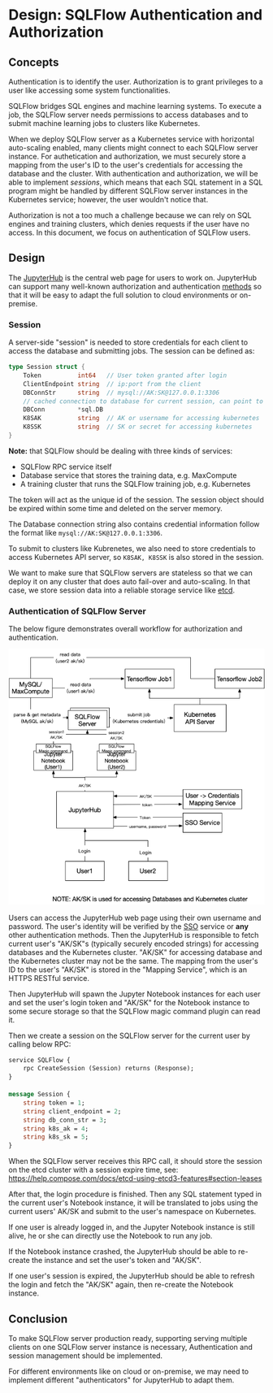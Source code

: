 # Design: SQLFlow Authentication and Authorization

## Concepts

Authentication is to identify the
user. Authorization
is to grant privileges to a user like accessing some system
functionalities.

SQLFlow bridges SQL engines and
machine learning systems. To execute a job,
the SQLFlow server needs permissions to access databases and to submit machine learning jobs to
clusters like Kubernetes.

When we deploy SQLFlow server as a Kubernetes service with horizontal auto-scaling enabled, many clients
might connect to each SQLFlow server instance.  For authetication and authorization, we must securely store a mapping
from the user's ID to the user's credentials for accessing the database and the
cluster. With authentication and authorization, we will be able to implement *sessions*, which means that each SQL statement in a SQL program might be handled by different SQLFlow server instances in the Kubernetes service; however, the user wouldn't notice that.

Authorization is not a too much a challenge because we can rely on
SQL engines and training clusters, which denies requests if the user
have no access.  In this document, we focus on authentication of SQLFlow users.

## Design

The [JupyterHub](https://jupyterhub.readthedocs.io/en/stable/) is the central web
page for users to work on. JupyterHub can support many well-known authorization
and authentication [methods](https://github.com/jupyterhub/jupyterhub/wiki/Authenticators)
so that it will be easy to adapt the full solution to cloud environments
or on-premise.

### Session

A server-side "session" is needed to store credentials for each client to access
the database and submitting jobs. The session can be defined as:

```go
type Session struct {
    Token          int64   // User token granted after login
    ClientEndpoint string  // ip:port from the client
    DBConnStr      string  // mysql://AK:SK@127.0.0.1:3306
    // cached connection to database for current session, can point to a global connecion map
    DBConn         *sql.DB
    K8SAK          string  // AK or username for accessing kubernetes
    K8SSK          string  // SK or secret for accessing kubernetes
}
```

**Note:** that SQLFlow should be dealing with three kinds of services:

- SQLFlow RPC service itself
- Database service that stores the training data, e.g. MaxCompute
- A training cluster that runs the SQLFlow training job, e.g. Kubernetes

The token will act as the unique id of the session. The session object
should be expired within some time and deleted on the server memory.

The Database connection string also contains credential information
follow the format like `mysql://AK:SK@127.0.0.1:3306`.

To submit to clusters like Kubrenetes, we also need to store credentials
to access Kubernetes API server, so `K8SAK, K8SSK` is also stored in
the session.

We want to make sure that SQLFlow servers are stateless so that we can
deploy it on any cluster that does auto fail-over and auto-scaling. In
that case, we store session data into a reliable storage service like
[etcd](https://github.com/etcd-io/etcd). 

### Authentication of SQLFlow Server

The below figure demonstrates overall workflow for authorization and
authentication.

<img src="../figures/sqlflow_auth.png">

Users can access the JupyterHub web page using their own username and password.
The user's identity will be verified by the [SSO](https://en.wikipedia.org/wiki/Single_sign-on)
service or **any** other authentication methods. Then the JupyterHub
is responsible to fetch current user's "AK/SK"s (typically securely encoded strings)
for accessing databases and the Kubernetes cluster. "AK/SK" for accessing database and
the Kubernetes cluster may not be the same. The mapping from the user's ID to the user's
"AK/SK" is stored in the "Mapping Service", which is an HTTPS RESTful service.

Then JupyterHub will spawn the Jupyter
Notebook instances for each user and set the user's login token and "AK/SK" for
the Notebook instance to some secure storage so that the SQLFlow magic command plugin
can read it.

Then we create a session on the SQLFlow server for the current user by calling below RPC:

```proto
service SQLFlow {
    rpc CreateSession (Session) returns (Response);
}

message Session {
    string token = 1;
    string client_endpoint = 2;
    string db_conn_str = 3;
    string k8s_ak = 4;
    string k8s_sk = 5;
}
```

When the SQLFlow server receives this RPC call, it should store the session
on the etcd cluster with a session expire time, see:
https://help.compose.com/docs/etcd-using-etcd3-features#section-leases

After that, the login procedure is finished. Then any SQL statement typed in
the current user's Notebook instance, it will be translated to jobs using
the current users' AK/SK and submit to the user's namespace on Kubernetes.

If one user is already logged in, and the Jupyter Notebook instance is still
alive, he or she can directly use the Notebook to run any job.

If the Notebook instance crashed, the JupyterHub should be able to re-create
the instance and set the user's token and "AK/SK".

If one user's session is expired, the JupyterHub should be able to refresh the
login and fetch the "AK/SK" again, then re-create the Notebook instance.


## Conclusion

To make SQLFlow server production ready, supporting serving multiple clients on one
SQLFlow server instance is necessary, Authentication and session management should
be implemented.

For different environments like on cloud or on-premise, we may need to implement
different "authenticators" for JupyterHub to adapt them.
